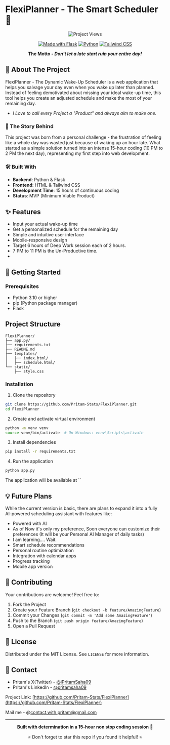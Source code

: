 # FlexiPlanner - The Smart Scheduler 🌅

<div align="center">

![Project Views](https://komarev.com/ghpvc/?username=your-github-username&label=Project+Views)

[![Made with Flask](https://img.shields.io/badge/Made%20with-Flask-black?style=flat-square&logo=flask)](https://flask.palletsprojects.com/en/2.0.x/)
[![Python](https://img.shields.io/badge/Python-3.7+-blue?style=flat-square&logo=python)](https://www.python.org/)
[![Tailwind CSS](https://img.shields.io/badge/Tailwind%20CSS-2.2+-blue?style=flat-square&logo=tailwind-css)](https://tailwindcss.com/)

<strong> The Motto - *Don't let a late start ruin your entire day!* </strong>

</div>

## 📖 About The Project

FlexiPlanner - The Dynamic Wake-Up Scheduler is a web application that helps you salvage your day even when you wake up later than planned. Instead of feeling demotivated about missing your ideal wake-up time, this tool helps you create an adjusted schedule and make the most of your remaining day.
- *I Love to call every Project a "Product" and always aim to make one.*

### 🌟 The Story Behind

This project was born from a personal challenge - the frustration of feeling like a whole day was wasted just because of waking up an hour late. What started as a simple solution turned into an intense 15-hour coding (10 PM to 2 PM the next day), representing my first step into web development.

### 🛠️ Built With

- **Backend**: Python & Flask
- **Frontend**: HTML & Tailwind CSS
- **Development Time**: 15 hours of continuous coding
- **Status**: MVP (Minimum Viable Product)

## ✨ Features

- Input your actual wake-up time
- Get a personalized schedule for the remaining day
- Simple and intuitive user interface
- Mobile-responsive design
- Target 6 hours of Deep Work session each of 2 hours.
- 7 PM to 11 PM is the Un-Productive time.
-

## 🚀 Getting Started

### Prerequisites

- Python 3.10 or higher
- pip (Python package manager)
- Flask

## Project Structure
```
FlexiPlanner/
├── app.py/
├── requirements.txt
├── README.md
├── templates/
│   ├── index.html/
│   ├── schedule.html/
└── static/
    ├── style.css

```


### Installation

1. Clone the repository
```bash
git clone https://github.com/Pritam-Stats/FlexiPlanner.git
cd FlexiPlanner
```

2. Create and activate virtual environment
```bash
python -m venv venv
source venv/bin/activate  # On Windows: venv\Scripts\activate
```

3. Install dependencies
```bash
pip install -r requirements.txt
```

4. Run the application
```bash
python app.py
```

The application will be available at ``

## 💡 Future Plans

While the current version is basic, there are plans to expand it into a fully AI-powered scheduling assistant with features like:

- Powered with AI
- As of Now it's only my preference, Soon everyone can customize their preferences (It will be your Personal AI Manager of daily tasks) 
- I am learning.... Wait.
- Smart schedule recommendations
- Personal routine optimization
- Integration with calendar apps
- Progress tracking
- Mobile app version

## 🤝 Contributing

Your contributions are welcome! Feel free to:

1. Fork the Project
2. Create your Feature Branch (`git checkout -b feature/AmazingFeature`)
3. Commit your Changes (`git commit -m 'Add some AmazingFeature'`)
4. Push to the Branch (`git push origin feature/AmazingFeature`)
5. Open a Pull Request

## 📝 License

Distributed under the MIT License. See `LICENSE` for more information.

## 👤 Contact

- Pritam's X(Twitter) - [@iPritamSaha09](https://x.com/iPritamSaha09)
- Pritam's LinkedIn - [@pritamsaha09](https://www.linkedin.com/in/pritamsaha09/)

Project Link: [https://github.com/Pritam-Stats/FlexiPlanner](https://github.com/Pritam-Stats/FlexiPlanner)

Mail me - @[contact.with.pritam@gmail.com](https://gmail.com/mailto:contact.with.pritam@gmail.com)

---

<div align="center">

**Built with determination in a 15-hour non stop coding session** 🚀

⭐ Don't forget to star this repo if you found it helpful! ⭐

</div>
